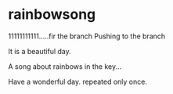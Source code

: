 # rainbowsong
11111111111.....fir the branch 
Pushing to the branch


It is a beautiful day.

A song about rainbows in the key...

Have a wonderful day.
 repeated only once. 
